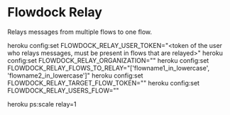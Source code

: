 # Flowdock Relay

Relays messages from multiple flows to one flow.

  heroku config:set FLOWDOCK_RELAY_USER_TOKEN="<token of the user who relays messages, must be present in flows that are relayed>"
  heroku config:set FLOWDOCK_RELAY_ORGANIZATION="<name of your flowdock organization>"
  heroku config:set FLOWDOCK_RELAY_FLOWS_TO_RELAY="['flowname1_in_lowercase', 'flowname2_in_lowercase']"
  heroku config:set FLOWDOCK_RELAY_TARGET_FLOW_TOKEN="<token of the flow where messages are relayed>"
  heroku config:set FLOWDOCK_RELAY_USERS_FLOW="<name of the flow to get user names from>"

  heroku ps:scale relay=1